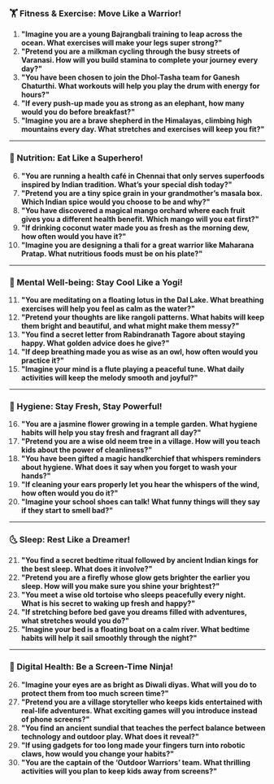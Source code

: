 ### **🏋️ Fitness & Exercise: Move Like a Warrior!**  
1. **"Imagine you are a young Bajrangbali training to leap across the ocean. What exercises will make your legs super strong?"**  
2. **"Pretend you are a milkman cycling through the busy streets of Varanasi. How will you build stamina to complete your journey every day?"**  
3. **"You have been chosen to join the Dhol-Tasha team for Ganesh Chaturthi. What workouts will help you play the drum with energy for hours?"**  
4. **"If every push-up made you as strong as an elephant, how many would you do before breakfast?"**  
5. **"Imagine you are a brave shepherd in the Himalayas, climbing high mountains every day. What stretches and exercises will keep you fit?"**  

---

### **🍛 Nutrition: Eat Like a Superhero!**  
6. **"You are running a health café in Chennai that only serves superfoods inspired by Indian tradition. What’s your special dish today?"**  
7. **"Pretend you are a tiny spice grain in your grandmother’s masala box. Which Indian spice would you choose to be and why?"**  
8. **"You have discovered a magical mango orchard where each fruit gives you a different health benefit. Which mango will you eat first?"**  
9. **"If drinking coconut water made you as fresh as the morning dew, how often would you have it?"**  
10. **"Imagine you are designing a thali for a great warrior like Maharana Pratap. What nutritious foods must be on his plate?"**  

---

### **🧘 Mental Well-being: Stay Cool Like a Yogi!**  
11. **"You are meditating on a floating lotus in the Dal Lake. What breathing exercises will help you feel as calm as the water?"**  
12. **"Pretend your thoughts are like rangoli patterns. What habits will keep them bright and beautiful, and what might make them messy?"**  
13. **"You find a secret letter from Rabindranath Tagore about staying happy. What golden advice does he give?"**  
14. **"If deep breathing made you as wise as an owl, how often would you practice it?"**  
15. **"Imagine your mind is a flute playing a peaceful tune. What daily activities will keep the melody smooth and joyful?"**  

---

### **🛁 Hygiene: Stay Fresh, Stay Powerful!**  
16. **"You are a jasmine flower growing in a temple garden. What hygiene habits will help you stay fresh and fragrant all day?"**  
17. **"Pretend you are a wise old neem tree in a village. How will you teach kids about the power of cleanliness?"**  
18. **"You have been gifted a magic handkerchief that whispers reminders about hygiene. What does it say when you forget to wash your hands?"**  
19. **"If cleaning your ears properly let you hear the whispers of the wind, how often would you do it?"**  
20. **"Imagine your school shoes can talk! What funny things will they say if they start to smell bad?"**  

---

### **🌜 Sleep: Rest Like a Dreamer!**  
21. **"You find a secret bedtime ritual followed by ancient Indian kings for the best sleep. What does it involve?"**  
22. **"Pretend you are a firefly whose glow gets brighter the earlier you sleep. How will you make sure you shine your brightest?"**  
23. **"You meet a wise old tortoise who sleeps peacefully every night. What is his secret to waking up fresh and happy?"**  
24. **"If stretching before bed gave you dreams filled with adventures, what stretches would you do?"**  
25. **"Imagine your bed is a floating boat on a calm river. What bedtime habits will help it sail smoothly through the night?"**  

---

### **📱 Digital Health: Be a Screen-Time Ninja!**  
26. **"Imagine your eyes are as bright as Diwali diyas. What will you do to protect them from too much screen time?"**  
27. **"Pretend you are a village storyteller who keeps kids entertained with real-life adventures. What exciting games will you introduce instead of phone screens?"**  
28. **"You find an ancient sundial that teaches the perfect balance between technology and outdoor play. What does it reveal?"**  
29. **"If using gadgets for too long made your fingers turn into robotic claws, how would you change your habits?"**  
30. **"You are the captain of the ‘Outdoor Warriors’ team. What thrilling activities will you plan to keep kids away from screens?"**
